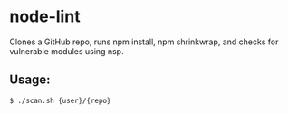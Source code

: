# node-lint

Clones a GitHub repo, runs npm install, npm shrinkwrap, and checks for vulnerable modules using nsp.


## Usage:
```sh
$ ./scan.sh {user}/{repo}
```
